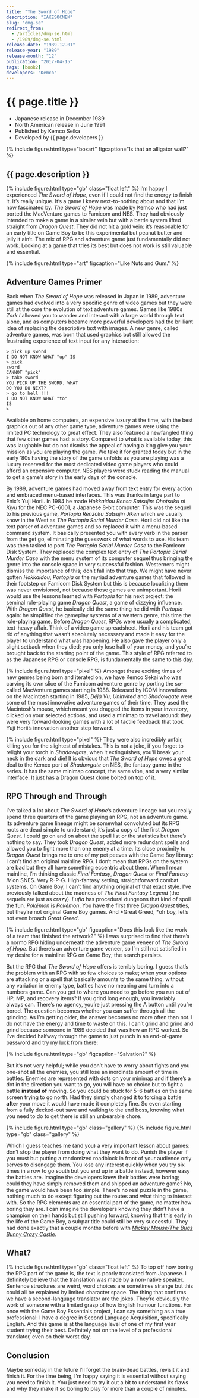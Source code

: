 ```yaml
---
title: "The Sword of Hope"
description: "IAKESOCMEK"
slug: "dmg-se"
redirect_from:
  - /articles/dmg-se.html
  - /1989/dmg-se.html
release-date: "1989-12-01"
release-year: "1989"
release-month: "12"
publication: "2017-04-15"
tags: [book2]
developers: "Kemco"
---
```

# {{ page.title }}

- Japanese release in December 1989
- North American release in June 1991
- Published by Kemco Seika
- Developed by {{ page.developers }}

{% include figure.html type="boxart" figcaption="Is that an alligator wall?" %}

## {{ page.description }}

{% include figure.html type="gb" class="float left" %}
I’m happy I experienced *The Sword of Hope*, even if I could not find the energy to finish it. It’s really unique. It’s a game I knew next-to-nothing about and that I’m now fascinated by. *The Sword of Hope* was made by Kemco who had just ported the MacVenture games to Famicom and NES. They had obviously intended to make a game in a similar vein but with a battle system lifted straight from *Dragon Quest*. They did not hit a gold vein: it’s reasonable for an early title on Game Boy to be this experimental but peanut butter and jelly it ain’t. The mix of RPG and adventure game just fundamentally did not work. Looking at a game that tries its best but does not work is still valuable and essential.

{% include figure.html type="art" figcaption="Like Nuts and Gum." %}

## Adventure Games Primer

Back when *The Sword of Hope* was released in Japan in 1989, adventure games had evolved into a very specific genre of video games but they were still at the core the evolution of text adventure games. Games like 1980s *Zork I* allowed you to wander and interact with a large world through text alone, and as computers became more powerful developers had the brilliant idea of replacing the descriptive text with images. A new genre, called adventure games, was born that used graphics but still allowed the frustrating experience of text input for any interaction:

<code>> pick up sword<br>I DO NOT KNOW WHAT "up" IS<br>> pick sword<br>CANNOT "pick"<br>> take sword<br>YOU PICK UP THE SWORD. WHAT DO YOU DO NEXT?<br>> go to hell !!!<br>I DO NOT KNOW WHAT "to" IS<br>> </code>

Available on home computers, an expensive luxury at the time, with the best graphics out of any other game type, adventure games were using the limited PC technology to great effect. They also featured a newfangled thing that few other games had: a story. Compared to what is available today, this was laughable but do not dismiss the appeal of having a king give you your mission as you are playing the game. We take it for granted today but in the early ’80s having the story of the game unfolds as you are playing was a luxury reserved for the most dedicated video game players who could afford an expensive computer. NES players were stuck reading the manual to get a game’s story in the early days of the console.

By 1989, adventure games had moved away from text entry for every action and embraced menu-based interfaces. This was thanks in large part to Enix’s Yuji Horii. In 1984 he made *Hokkaidou Rensa Satsujin: Ohotsuku ni Kiyu* for the NEC PC-6001, a Japanese 8-bit computer. This was the sequel to his previous game, *Portopia Renzoku Satsujin Jiken* which we usually know in the West as *The Portopia Serial Murder Case*. Horii did not like the text parser of adventure games and so replaced it with a menu-based command system. It basically presented you with every verb in the parser from the get go, eliminating the guesswork of what words to use. His team was then tasked to port *The Portopia Serial Murder Case* to the Famicom Disk System. They replaced the complex text entry of *The Portopia Serial Murder Case* with the menu system of its computer sequel thus bringing the genre into the console space in very successful fashion. Westerners might dismiss the importance of this; don’t fall into that trap. We might have never gotten *Hokkaidou*, *Portopia* or the myriad adventure games that followed in their footstep on Famicom Disk System but this is because localizing them was never envisioned, not because those games are unimportant. Horii would use the lessons learned with *Portopia* for his next project: the seminal role-playing game *Dragon Quest*, a game of dizzying influence. With *Dragon Quest*, he basically did the same thing he did with *Portopia* again: he simplified the gameplay systems of a western genre, this time the role-playing game. Before *Dragon Quest*, RPGs were usually a complicated, text-heavy affair. Think of a video game spreadsheet. Horii and his team got rid of anything that wasn’t absolutely necessary and made it easy for the player to understand what was happening. He also gave the player only a slight setback when they died; you only lose half of your money, and you’re brought back to the starting point of the game. This style of RPG referred to as the Japanese RPG or console RPG, is fundamentally the same to this day.

{% include figure.html type="pixel" %}
Amongst these exciting times of new genres being born and iterated on, we have Kemco Sekai who was carving its own slice of the Famicom adventure genre by porting the so-called MacVenture games starting in 1988. Released by ICOM innovations on the Macintosh starting in 1985, *Déjà Vu*, *Uninvited* and *Shadowgate* were some of the most innovative adventure games of their time. They used the Macintosh’s mouse, which meant you dragged the items in your inventory, clicked on your selected actions, and used a minimap to travel around: they were very forward-looking games with a lot of tactile feedback that took Yuji Horii’s innovation another step forward.

{% include figure.html type="pixel" %}
They were also incredibly unfair, killing you for the slightest of mistakes. This is not a joke, if you forget to relight your torch in *Shadowgate*, when it extinguishes, you’ll break your neck in the dark and die! It is obvious that *The Sword of Hope* owes a great deal to the Kemco port of *Shadowgate* on NES, the fantasy game in the series. It has the same minimap concept, the same vibe, and a very similar interface. It just has a Dragon Quest clone bolted on top of it.

## RPG Through and Through

I’ve talked a lot about *The Sword of Hope*’s adventure lineage but you really spend three quarters of the game playing an RPG, not an adventure game. Its adventure game lineage might be somewhat convoluted but its RPG roots are dead simple to understand; it’s just a copy of the first *Dragon Quest*. I could go on and on about the spell list or the statistics but there’s nothing to say. They took *Dragon Quest*, added more redundant spells and allowed you to fight more than one enemy at a time. Its close proximity to *Dragon Quest* brings me to one of my pet peeves with the Game Boy library: I can’t find an original mainline RPG. I don’t mean that RPGs on the system are bad but they all have something eccentric about them. When I mean mainline, I’m thinking classic *Final Fantasy*, *Dragon Quest* or *Final Fantasy IV* on SNES. Very R-P-G. High-fantasy setting, straightforward combat systems. On Game Boy, I can’t find anything original of that exact style. I’ve previously talked about the madness of *The Final Fantasy Legend* (the sequels are just as crazy). *Lufia* has procedural dungeons that kind of spoil the fun. *Pokémon* is *Pokémon*. You have the first three *Dragon Quest* titles, but they’re not original Game Boy games. And *Great Greed, *oh boy, let’s not even broach *Great Greed*.

{% include figure.html type="gb" figcaption="Does this look like the work of a team that finished the artwork?" %}
I was surprised to find that there’s a normo RPG hiding underneath the adventure game veneer of *The Sword of Hope*. But there’s an adventure game veneer, so I’m still not satisfied in my desire for a mainline RPG on Game Boy; the search persists.

But the RPG that *The Sword of Hope* offers is terribly boring. I guess that’s the problem with an RPG with so few choices to make; when your options are attacking or a spell that basically amounts to the same thing, without any variation in enemy type, battles have no meaning and turn into a numbers game. Can you get to where you need to go before you run out of HP, MP, and recovery items? If you grind long enough, you invariably always can. There’s no agency, you’re just pressing the A button until you’re bored. The question becomes whether you can suffer through all the grinding. As I’m getting older, the answer becomes no more often than not. I do not have the energy and time to waste on this. I can’t grind and grind and grind because someone in 1989 decided that was how an RPG worked. So I’ve decided halfway through the game to just punch in an end-of-game password and try my luck from there:

{% include figure.html type="gb" figcaption="Salvation?" %}

But it’s not very helpful; while you don’t have to worry about fights and you one-shot all the enemies, you still lose an inordinate amount of time in battles. Enemies are represented with dots on your minimap and if there’s a dot in the direction you want to go, you will have no choice but to fight a battle **instead of** moving. So you could be stuck for 5–6 battles on the same screen trying to go north. Had they simply changed it to forcing a battle **after** your move it would have made it completely fine. So even starting from a fully decked-out save and walking to the end boss, knowing what you need to do to get there is still an unbearable chore.

<div class="gallery-container">
{% include figure.html type="gb" class="gallery" %}
{% include figure.html type="gb" class="gallery" %}
</div>

Which I guess teaches me (and you) a very important lesson about games: don’t stop the player from doing what they want to do. Punish the player if you must but putting a randomized roadblock in front of your audience only serves to disengage them. You lose any interest quickly when you try six times in a row to go south but you end up in a battle instead, however easy the battles are. Imagine the developers knew their battles were boring; could they have simply removed them and shipped an adventure game? No, the game would have been too simple. There’s no real puzzle in the game, nothing much to do except figuring out the routes and what thing to interact with. So the RPG elements are an essential part of the game, no matter how boring they are. I can imagine the developers knowing they didn’t have a champion on their hands but still pushing forward, knowing that this early in the life of the Game Boy, a subpar title could still be very successful. They had done exactly that a couple months before with *[Mickey Mouse/The Bugs Bunny Crazy Castle](/articles/dmg-bb)*.

## What?

{% include figure.html type="gb" class="float left" %}
To top off how boring the RPG part of the game is, the text is poorly translated from Japanese. I definitely believe that the translation was made by a non-native speaker. Sentence structures are weird, word choices are sometimes strange but this could all be explained by limited character space. The thing that confirms we have a second-language translator are the jokes. They’re obviously the work of someone with a limited grasp of how English humour functions. For once with the Game Boy Essentials project, I can say something as a true professional: I have a degree in Second Language Acquisition, specifically English. And this game is at the language level of one of my first year student trying their best. Definitely not on the level of a professional translator, even on their worst day.

## Conclusion

Maybe someday in the future I’ll forget the brain-dead battles, revisit it and finish it. For the time being, I’m happy saying it is essential without saying you need to finish it. You just need to try it out a bit to understand its flaws and why they make it so boring to play for more than a couple of minutes.
